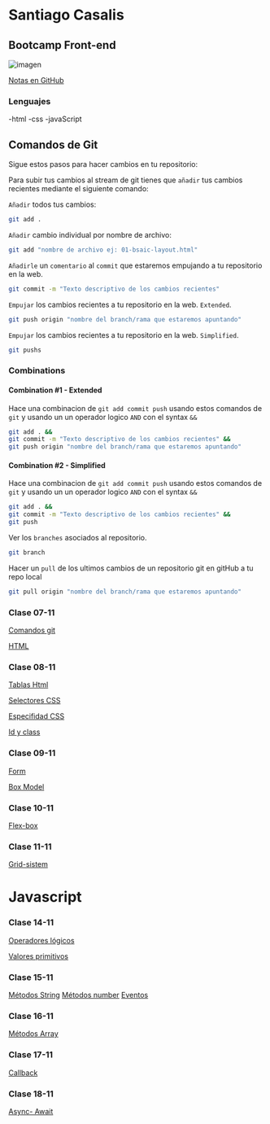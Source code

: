 # Santiago Casalis

## Bootcamp Front-end

![imagen](https://encrypted-tbn0.gstatic.com/images?q=tbn:ANd9GcTGj5SrCcK8lfDHLTpr5JNz32AwWOv65kNAcNds0yXXsP8q-HV6kxll46IflmKoleg8UhY&usqp=CAU)

[Notas en GitHub](https://github.com/santicasalis/ironhack-boot.git)

### Lenguajes

-html
-css
-javaScript

## Comandos de Git

Sigue estos pasos para hacer cambios en tu repositorio:

Para subir tus cambios al stream de git tienes que `añadir` tus cambios recientes mediante el siguiente comando:

`Añadir` todos tus cambios:

```bash
git add .
```

`Añadir` cambio individual por nombre de archivo:

```bash
git add "nombre de archivo ej: 01-bsaic-layout.html"
```

`Añadirle` un `comentario` al `commit` que estaremos empujando a tu repositorio en la web.

```bash
git commit -m "Texto descriptivo de los cambios recientes"
```

`Empujar` los cambios recientes a tu repositorio en la web. `Extended`.

```bash
git push origin "nombre del branch/rama que estaremos apuntando"
```

`Empujar` los cambios recientes a tu repositorio en la web. `Simplified`.

```bash
git pushs
```

### Combinations

#### Combination #1 - Extended

Hace una combinacion de `git add commit push` usando estos comandos de `git` y usando un un operador logico `AND` con el syntax `&&`

```bash
git add . &&
git commit -m "Texto descriptivo de los cambios recientes" &&
git push origin "nombre del branch/rama que estaremos apuntando"
```

#### Combination #2 - Simplified

Hace una combinacion de `git add commit push` usando estos comandos de `git` y usando un un operador logico `AND` con el syntax `&&`

```bash
git add . &&
git commit -m "Texto descriptivo de los cambios recientes" &&
git push
```

Ver los `branches` asociados al repositorio.

```bash
git branch
```

Hacer un `pull` de los ultimos cambios de un repositorio git en gitHub a tu repo local

```bash
git pull origin "nombre del branch/rama que estaremos apuntando"
```

### Clase 07-11

[Comandos git](https://education.github.com/git-cheat-sheet-education.pdf)

[HTML](https://developer.mozilla.org/es/docs/Web/HTML)

### Clase 08-11

[Tablas Html](https://developer.mozilla.org/es/docs/Learn/HTML/Tables/Basics)

[Selectores CSS](https://developer.mozilla.org/es/docs/Web/CSS/CSS_Selectors)

[Especifidad CSS](https://www.w3schools.com/css/css_specificity.asp)

[Id y class](https://developer.mozilla.org/es/docs/Learn/CSS/Building_blocks/Selectors/Type_Class_and_ID_Selectors)

### Clase 09-11

[Form](https://developer.mozilla.org/es/docs/Web/HTML/Element/form)

[Box Model](https://www.w3schools.com/css/css_boxmodel.asp)

### Clase 10-11

[Flex-box](https://css-tricks.com/snippets/css/a-guide-to-flexbox/)

### Clase 11-11

[Grid-sistem](https://www.w3schools.com/css/css_grid.asp)

# Javascript

### Clase 14-11

[Operadores lógicos]()

[Valores primitivos]()

### Clase 15-11

[Métodos String](https://developer.mozilla.org/es/docs/Web/JavaScript/Reference/Global_Objects/String)
[Métodos number](https://developer.mozilla.org/es/docs/Web/JavaScript/Reference/Global_Objects/Number)
[Eventos](https://www.aprenderaprogramar.com/index.php?option=com_content&view=article&id=842:lista-de-eventos-javascript-on-click-dblclick-mouseover-mouseout-change-submit-keypress-cu01159e&catid=78&Itemid=206)

### Clase 16-11

[Métodos Array](https://developer.mozilla.org/es/docs/Web/JavaScript/Reference/Global_Objects/Array)

### Clase 17-11

[Callback](https://codearmy.co/que-es-el-callback-hell-y-como-evitarlo-4af418a6ed14)

### Clase 18-11

[Async- Await](https://www.youtube.com/watch?v=rKK1q7nFt7M&feature=youtu.be)

